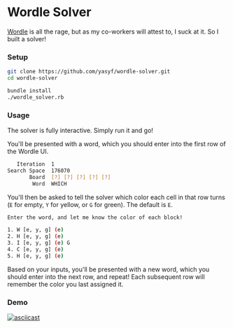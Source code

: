 # Wordle Solver

[Wordle](https://www.powerlanguage.co.uk/wordle/) is all the rage, but as my co-workers will attest to, I suck at it. So I built a solver!

### Setup

```bash
git clone https://github.com/yasyf/wordle-solver.git
cd wordle-solver

bundle install
./wordle_solver.rb
```

### Usage

The solver is fully interactive. Simply run it and go!

You'll be presented with a word, which you should enter into the first row of the Wordle UI.

```bash
   Iteration  1
Search Space  176070
       Board  [?] [?] [?] [?] [?]
        Word  WHICH
```
You'll then be asked to tell the solver which color each cell in that row turns (`E` for empty, `Y` for yellow, or `G` for green). The default is `E`.

```bash
Enter the word, and let me know the color of each block!

1. W [e, y, g] (e)
2. H [e, y, g] (e)
3. I [e, y, g] (e) G
4. C [e, y, g] (e)
5. H [e, y, g] (e)
```

Based on your inputs, you'll be presented with a new word, which you should enter into the next row, and repeat! Each subsequent row will remember the color you last assigned it.


### Demo

[![asciicast](https://asciinema.org/a/gjjIhfVORcWd1wn7BQJ7tuWsn.svg)](https://asciinema.org/a/gjjIhfVORcWd1wn7BQJ7tuWsn)
